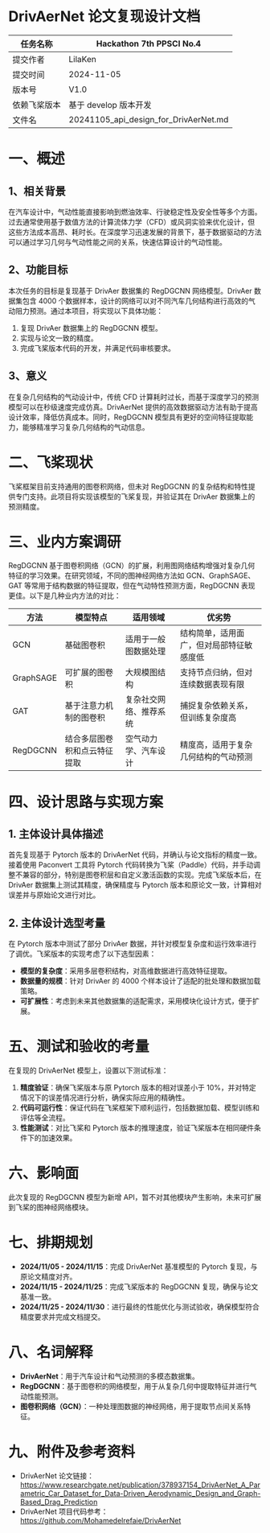 # DrivAerNet 论文复现设计文档

| 任务名称                     | Hackathon 7th PPSCI No.4 |  
|-----------------------------|--------------------------|
| 提交作者                     | LilaKen                 |  
| 提交时间                     | 2024-11-05              |  
| 版本号                       | V1.0                    |  
| 依赖飞桨版本                 | 基于 develop 版本开发   |  
| 文件名                       | 20241105_api_design_for_DrivAerNet.md |  

# 一、概述
## 1、相关背景
在汽车设计中，气动性能直接影响到燃油效率、行驶稳定性及安全性等多个方面。过去通常使用基于数值方法的计算流体力学（CFD）或风洞实验来优化设计，但这些方法成本高昂、耗时长。在深度学习迅速发展的背景下，基于数据驱动的方法可以通过学习几何与气动性能之间的关系，快速估算设计的气动性能。

## 2、功能目标
本次任务的目标是复现基于 DrivAer 数据集的 RegDGCNN 网络模型。DrivAer 数据集包含 4000 个数据样本，设计的网络可以对不同汽车几何结构进行高效的气动阻力预测。通过本项目，将实现以下具体功能：
1. 复现 DrivAer 数据集上的 RegDGCNN 模型。
2. 实现与论文一致的精度。
3. 完成飞桨版本代码的开发，并满足代码审核要求。

## 3、意义
在复杂几何结构的气动设计中，传统 CFD 计算耗时过长，而基于深度学习的预测模型可以在秒级速度完成仿真。DrivAerNet 提供的高效数据驱动方法有助于提高设计效率，降低仿真成本。同时，RegDGCNN 模型具有更好的空间特征提取能力，能够精准学习复杂几何结构的气动信息。

# 二、飞桨现状
飞桨框架目前支持通用的图卷积网络，但未对 RegDGCNN 的复杂结构和特性提供专门支持。此项目将实现该模型的飞桨复现，并验证其在 DrivAer 数据集上的预测精度。

# 三、业内方案调研
RegDGCNN 基于图卷积网络（GCN）的扩展，利用图网络结构增强对复杂几何特征的学习效果。在研究领域，不同的图神经网络方法如 GCN、GraphSAGE、GAT 等常用于结构数据的特征提取，但在气动特性预测方面，RegDGCNN 表现更佳。以下是几种业内方法的对比：

| 方法       | 模型特点                         | 适用领域                | 优劣势          |
|------------|----------------------------------|-------------------------|-----------------|
| GCN        | 基础图卷积                       | 适用于一般图数据处理    | 结构简单，适用面广，但对局部特征敏感度低 |
| GraphSAGE  | 可扩展的图卷积                   | 大规模图结构            | 支持节点归纳，但对连续数据表现有限 |
| GAT        | 基于注意力机制的图卷积           | 复杂社交网络、推荐系统  | 捕捉复杂依赖关系，但训练复杂度高 |
| RegDGCNN   | 结合多层图卷积和点云特征提取     | 空气动力学、汽车设计    | 精度高，适用于复杂几何结构的气动预测 |

# 四、设计思路与实现方案

## 1. 主体设计具体描述
首先复现基于 Pytorch 版本的 DrivAerNet 代码，并确认与论文指标的精度一致。接着使用 Paconvert 工具将 Pytorch 代码转换为飞桨（Paddle）代码，并手动调整不兼容的部分，特别是图卷积层和自定义激活函数的实现。完成飞桨版本后，在 DrivAer 数据集上测试其精度，确保精度与 Pytorch 版本和原论文一致，计算相对误差并与原始论文进行对比。

## 2. 主体设计选型考量
在 Pytorch 版本中测试了部分 DrivAer 数据，并针对模型复杂度和运行效率进行了调优。飞桨版本的实现考虑了以下选型因素：
- **模型的复杂度**：采用多层卷积结构，对高维数据进行高效特征提取。
- **数据量的规模**：针对 DrivAer 的 4000 个样本设计了适配的批处理和数据加载策略。
- **可扩展性**：考虑到未来其他数据集的适配需求，采用模块化设计方式，便于扩展。

# 五、测试和验收的考量
在复现的 DrivAerNet 模型上，设置以下测试标准：
1. **精度验证**：确保飞桨版本与原 Pytorch 版本的相对误差小于 10%，并对特定情况下的误差情况进行分析，确保实际应用的精确性。
2. **代码可运行性**：保证代码在飞桨框架下顺利运行，包括数据加载、模型训练和评估等全流程。
3. **性能测试**：对比飞桨和 Pytorch 版本的推理速度，验证飞桨版本在相同硬件条件下的加速效果。

# 六、影响面
此次复现的 RegDGCNN 模型为新增 API，暂不对其他模块产生影响，未来可扩展到飞桨的图神经网络模块。

# 七、排期规划
- **2024/11/05 - 2024/11/15**：完成 DrivAerNet 基准模型的 Pytorch 复现，与原论文精度对齐。
- **2024/11/15 - 2024/11/25**：完成飞桨版本的 RegDGCNN 复现，确保与论文基准一致。
- **2024/11/25 - 2024/11/30**：进行最终的性能优化与测试验收，确保模型符合精度要求并完成文档提交。

# 八、名词解释
- **DrivAerNet**：用于汽车设计和气动预测的多模态数据集。
- **RegDGCNN**：基于图卷积的网络模型，用于从复杂几何中提取特征并进行气动性能预测。
- **图卷积网络（GCN）**：一种处理图数据的神经网络，用于提取节点间关系特征。

# 九、附件及参考资料
- DrivAerNet 论文链接：https://www.researchgate.net/publication/378937154_DrivAerNet_A_Parametric_Car_Dataset_for_Data-Driven_Aerodynamic_Design_and_Graph-Based_Drag_Prediction
- DrivAerNet 项目代码参考：https://github.com/Mohamedelrefaie/DrivAerNet
